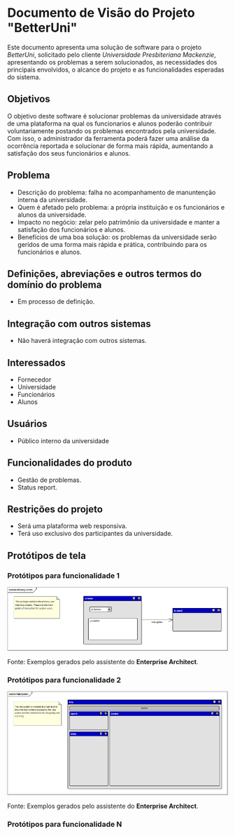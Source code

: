 # Documento de Visão do Projeto "BetterUni"

Este documento apresenta uma solução de software para o projeto *BetterUni*, solicitado pelo cliente *Universidade Presbiteriana Mackenzie*, apresentando os problemas a serem solucionados, as necessidades dos principais envolvidos, o alcance do projeto e as funcionalidades esperadas do sistema.

## Objetivos

O objetivo deste software é solucionar problemas da universidade através de uma plataforma na qual os funcionarios e alunos poderão contribuir voluntariamente postando os problemas encontrados pela universidade. Com isso, o administrador da ferramenta poderá fazer uma análise da ocorrência reportada e solucionar de forma mais rápida, aumentando a satisfação dos seus funcionários e alunos.

## Problema

* Descrição do problema: falha no acompanhamento de manuntenção interna da universidade.
* Quem é afetado pelo problema: a própria instituição e os funcionários e alunos da universidade.
* Impacto no negócio: zelar pelo patrimônio da universidade e manter a satisfação dos funcionários e alunos.  
* Benefícios de uma boa solução: os problemas da universidade serão geridos de uma forma mais rápida e prática, contribuindo para os funcionários e alunos.

## Definições, abreviações e outros termos do domínio do problema

* Em processo de definição.

## Integração com outros sistemas

* Não haverá integração com outros sistemas.
 
## Interessados

* Fornecedor
* Universidade
* Funcionários
* Alunos

## Usuários

* Público interno da universidade

## Funcionalidades do produto

* Gestão de problemas.
* Status report.

## Restrições do projeto

* Será uma plataforma web responsiva.
* Terá uso exclusivo dos participantes da universidade.

## Protótipos de tela

### Protótipos para funcionalidade 1

![](proto1.png)

Fonte: Exemplos gerados pelo assistente do **Enterprise Architect**.

### Protótipos para funcionalidade 2

![](proto2.png)

Fonte: Exemplos gerados pelo assistente do **Enterprise Architect**.

### Protótipos para funcionalidade N
